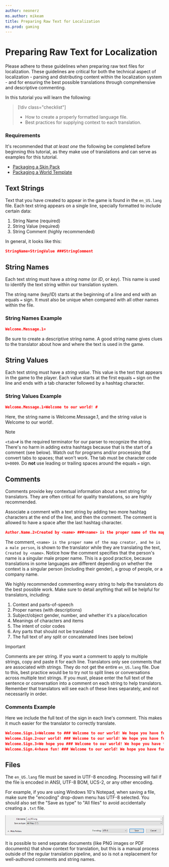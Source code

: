 ```yaml
---
author: neonerz
ms.author: mikeam
title: Preparing Raw Text for Localization
ms.prod: gaming
---
```

# Preparing Raw Text for Localization

Please adhere to these guidelines when preparing raw text files for localization. These guidelines are critical for both the technical aspect of localization - parsing and distributing content within the localization system - and for ensuring the best possible translations through comprehensive and descriptive commenting.

In this tutorial you will learn the following:

> [!div class="checklist"]
>
> - How to create a properly formatted language file.
> - Best practices for supplying context to each translation.

### Requirements

It's recommended that *at least one* the following be completed before beginning this tutorial, as they make use of translations and can serve as examples for this tutorial.

- [Packaging a Skin Pack](PackagingASkinPack.md)
- [Packaging a World Template](PackagingAWorldTemplate.md)

## Text Strings

Text that you have created to appear in the game is found in the `en_US.lang` file. Each text string appears on a single line, specially formatted to include certain data:

1. String Name (required)
1. String Value (required)
1. String Comment (highly recommended)

In general, it looks like this:

```json
StringName=StringValue ###StringComment
```

## String Names

Each text string must have a *string name* (or *ID*, or *key*). This name is used to identify the text string within our translation system.

The string name (key/ID) starts at the beginning of a line and end with an equals `=` sign. It must also be unique when compared with all other names within the file.

### String Names Example

```json
Welcome.Message.1=
```

Be sure to create a descriptive string name. A good string name gives clues to the translator about how and where the text is used in the game.

## String Values

Each text string must have a *string value*. This value is the text that appears in the game to the player. Each value starts at the first equals `=` sign on the line and ends with a tab character followed by a hashtag character.

### String Values Example

```json
Welcome.Message.1=Welcome to our world! #
```

Here, the string name is Welcome.Message.1, and the string value is Welcome to our world!.

> [!NOTE]
> `<tab>#` is the required terminator for our parser to recognize the string. There's no harm in adding extra hashtags because that is the start of a comment (see below). Watch out for programs and/or processing that convert tabs to spaces; that won't work. The tab must be character code `U+0009`. Do **not** use leading or trailing spaces around the equals `=` sign.

## Comments

Comments provide key contextual information about a text string for translators. They are often critical for quality translations, so are highly recommended.

Associate a comment with a text string by adding two more hashtag characters at the end of the line, and then the comment. The comment is allowed to have a space after the last hashtag character.

```json
Author.Name.2=Created by <name> ###<name> is the proper name of the map creator, and he is a male person.
```

The comment, `<name> is the proper name of the map creator, and he is a male person`, is shown to the translator while they are translating the text, `Created by <name>`. Notice how the comment specifies that the person's name is a singular male proper name. This is a good practice, because translations in some languages are different depending on whether the context is a singular person (including their gender), a group of people, or a company name.

We highly recommended commenting every string to help the translators do the best possible work. Make sure to detail anything that will be helpful for translators, including:

1. Context and parts-of-speech
1. Proper names (with descriptions)
1. Subject/object gender, number, and whether it's a place/location
1. Meanings of characters and items
1. The intent of color codes
1. Any parts that should not be translated
1. The full text of any split or concatenated lines (see below)

> [!IMPORTANT]
> Comments are per string. If you want a comment to apply to multiple strings, copy and paste it for each line. Translators only see comments that are associated with strings. They do not get the entire `en_US.lang` file. Due to this, best practice would be to try not to split lines or conversations across multiple text strings. If you must, please enter the full text of the sentence or conversation into a comment on each string to help translators. Remember that translators will see each of these lines separately, and not necessarily in order.

### Comments Example

Here we include the full text of the sign in each line's comment. This makes it much easier for the translator to correctly translate.

```json
Welcome.Sign.1=Welcome to ### Welcome to our world! We hope you have fun!
Welcome.Sign.2=our world! ### Welcome to our world! We hope you have fun!
Welcome.Sign.3=We hope you ### Welcome to our world! We hope you have fun!
Welcome.Sign.4=have fun! ### Welcome to our world! We hope you have fun!
```

## Files

The `en_US.lang` file must be saved in UTF-8 encoding. Processing will fail if the file is encoded in ANSI, UTF-8 BOM, UCS-2, or any other encoding.

For example, if you are using Windows 10's Notepad, when saving a file, make sure the "encoding" drop-down menu has UTF-8 selected. You should also set the "Save as type" to "All files" to avoid accidentally creating a `.txt` file.

![Windows 10's Notepad showing Encoding set to UTF-8](Media/PreparingRawTextForLocalization/utf8.png)

It is possible to send separate documents (like PNG images or PDF documents) that show context for translation, but this is a manual process outside of the regular translation pipeline, and so is not a replacement for well-authored comments and string names.
